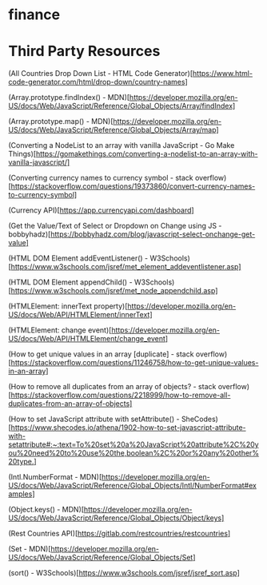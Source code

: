 # finance



# Third Party Resources

(All Countries Drop Down List - HTML Code Generator)[https://www.html-code-generator.com/html/drop-down/country-names]

(Array.prototype.findIndex() - MDN)[https://developer.mozilla.org/en-US/docs/Web/JavaScript/Reference/Global_Objects/Array/findIndex]

(Array.prototype.map() - MDN)[https://developer.mozilla.org/en-US/docs/Web/JavaScript/Reference/Global_Objects/Array/map]

(Converting a NodeList to an array with vanilla JavaScript - Go Make Things)[https://gomakethings.com/converting-a-nodelist-to-an-array-with-vanilla-javascript/]

(Converting currency names to currency symbol - stack overflow)[https://stackoverflow.com/questions/19373860/convert-currency-names-to-currency-symbol]

(Currency API)[https://app.currencyapi.com/dashboard]

(Get the Value/Text of Select or Dropdown on Change using JS - bobbyhadz)[https://bobbyhadz.com/blog/javascript-select-onchange-get-value]

(HTML DOM Element addEventListener() - W3Schools)[https://www.w3schools.com/jsref/met_element_addeventlistener.asp]

(HTML DOM Element appendChild() - W3Schools)[https://www.w3schools.com/jsref/met_node_appendchild.asp]

(HTMLElement: innerText property)[https://developer.mozilla.org/en-US/docs/Web/API/HTMLElement/innerText]

(HTMLElement: change event)[https://developer.mozilla.org/en-US/docs/Web/API/HTMLElement/change_event]

(How to get unique values in an array [duplicate] - stack overflow)[https://stackoverflow.com/questions/11246758/how-to-get-unique-values-in-an-array]

(How to remove all duplicates from an array of objects? - stack overflow)[https://stackoverflow.com/questions/2218999/how-to-remove-all-duplicates-from-an-array-of-objects]

(How to set JavaScript attribute with setAttribute() - SheCodes)[https://www.shecodes.io/athena/1902-how-to-set-javascript-attribute-with-setattribute#:~:text=To%20set%20a%20JavaScript%20attribute%2C%20you%20need%20to%20use%20the,boolean%2C%20or%20any%20other%20type.]

(Intl.NumberFormat - MDN)[https://developer.mozilla.org/en-US/docs/Web/JavaScript/Reference/Global_Objects/Intl/NumberFormat#examples]

(Object.keys() - MDN)[https://developer.mozilla.org/en-US/docs/Web/JavaScript/Reference/Global_Objects/Object/keys]

(Rest Countries API)[https://gitlab.com/restcountries/restcountries]

(Set - MDN)[https://developer.mozilla.org/en-US/docs/Web/JavaScript/Reference/Global_Objects/Set]

(sort() - W3Schools)[https://www.w3schools.com/jsref/jsref_sort.asp]